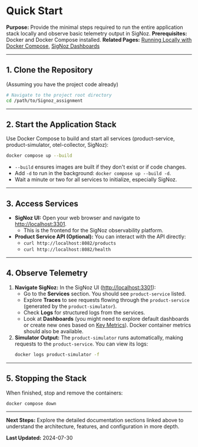 # Quick Start

**Purpose:** Provide the minimal steps required to run the entire application stack locally and observe basic telemetry output in SigNoz.
**Prerequisites:** Docker and Docker Compose installed.
**Related Pages:** [Running Locally with Docker Compose](./development/Running_Locally_with_Docker_Compose.md), [SigNoz Dashboards](./monitoring/SigNoz_Dashboards.md)

---

## 1. Clone the Repository

(Assuming you have the project code already)

```bash
# Navigate to the project root directory
cd /path/to/Signoz_assignment
```

---

## 2. Start the Application Stack

Use Docker Compose to build and start all services (product-service, product-simulator, otel-collector, SigNoz):

```bash
docker compose up --build
```

*   `--build` ensures images are built if they don't exist or if code changes.
*   Add `-d` to run in the background: `docker compose up --build -d`.
*   Wait a minute or two for all services to initialize, especially SigNoz.

---

## 3. Access Services

*   **SigNoz UI:** Open your web browser and navigate to [http://localhost:3301](http://localhost:3301).
    *   This is the frontend for the SigNoz observability platform.
*   **Product Service API (Optional):** You can interact with the API directly:
    *   `curl http://localhost:8082/products`
    *   `curl http://localhost:8082/health`

---

## 4. Observe Telemetry

1.  **Navigate SigNoz:** In the SigNoz UI ([http://localhost:3301](http://localhost:3301)):
    *   Go to the **Services** section. You should see `product-service` listed.
    *   Explore **Traces** to see requests flowing through the `product-service` (generated by the `product-simulator`).
    *   Check **Logs** for structured logs from the services.
    *   Look at **Dashboards** (you might need to explore default dashboards or create new ones based on [Key Metrics](./monitoring/Key_Metrics.md)). Docker container metrics should also be available.
2.  **Simulator Output:** The `product-simulator` runs automatically, making requests to the `product-service`. You can view its logs:
    ```bash
    docker logs product-simulator -f
    ```

---

## 5. Stopping the Stack

When finished, stop and remove the containers:

```bash
docker compose down
```

---

**Next Steps:** Explore the detailed documentation sections linked above to understand the architecture, features, and configuration in more depth.

**Last Updated:** 2024-07-30
